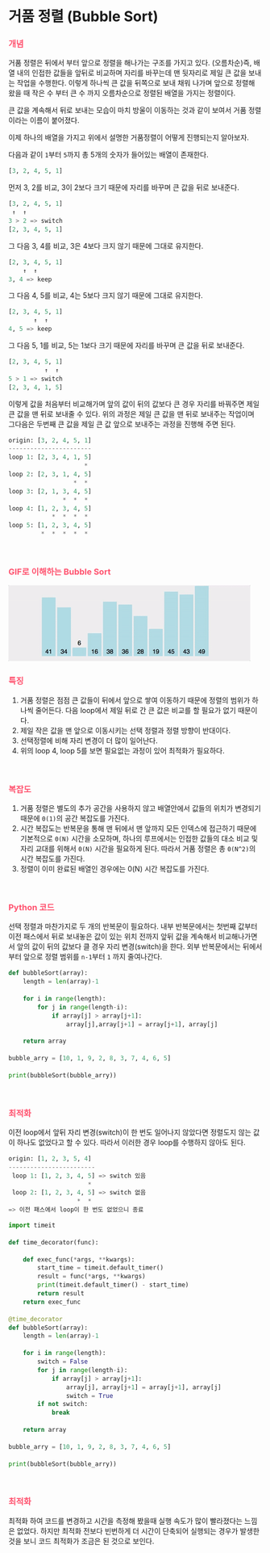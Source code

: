 # 거품 정렬 (Bubble Sort)

### <span style='color:hsl(350, 100%, 66%);'>개념</span>
거품 정렬은 뒤에서 부터 앞으로 정렬을 해나가는 구조를 가지고 있다. (오름차순)즉, 배열 내의 인접한 값들을 앞뒤로 비교하며 자리를 바꾸는데 맨 뒷자리로 제일 큰 값을 보내는 작업을 수행한다. 이렇게 하나씩 큰 값을 뒤쪽으로 보내 채워 나가며 앞으로 정렬해 왔을 때 작은 수 부터 큰 수 까지 오름차순으로 정렬된 배열을 가지는 정렬이다.

큰 값을 계속해서 뒤로 보내는 모습이 마치 방울이 이동하는 것과 같이 보여서 거품 정렬이라는 이름이 붙어졌다.

이제 하나의 배열을 가지고 위에서 설명한 거품정렬이 어떻게 진행되는지 알아보자.

다음과 같이 `1`부터 `5`까지 총 5개의 숫자가 들어있는 배열이 존재한다.
```python
[3, 2, 4, 5, 1]
```
먼저 3, 2를 비교, 3이 2보다 크기 때문에 자리를 바꾸며 큰 값을 뒤로 보내준다.
```python
[3, 2, 4, 5, 1]
 ↑  ↑
3 > 2 => switch 
[2, 3, 4, 5, 1]
```
그 다음 3, 4를 비교, 3은 4보다 크지 않기 때문에 그대로 유지한다.
```python
[2, 3, 4, 5, 1]
    ↑  ↑
3, 4 => keep     
```
그 다음 4, 5를 비교, 4는 5보다 크지 않기 때문에 그대로 유지한다.
```python
[2, 3, 4, 5, 1]
       ↑  ↑
4, 5 => keep
```
그 다음 5, 1를 비교, 5는 1보다 크기 때문에 자리를 바꾸며 큰 값을 뒤로 보내준다.
```python
[2, 3, 4, 5, 1]
          ↑  ↑
5 > 1 => switch
[2, 3, 4, 1, 5]
```

이렇게 값을 처음부터 비교해가며 앞의 값이 뒤의 값보다 큰 경우 자리를 바꿔주면 제일 큰 값을 맨 뒤로 보내줄 수 있다. 위의 과정은 제일 큰 값을 맨 뒤로 보내주는 작업이며 그다음은 두번째 큰 값을 제일 큰 값 앞으로 보내주는 과정을 진행해 주면 된다.

```python
origin: [3, 2, 4, 5, 1]
-----------------------
loop 1: [2, 3, 4, 1, 5]
                     *
loop 2: [2, 3, 1, 4, 5]
                  *  *
loop 3: [2, 1, 3, 4, 5]
               *  *  *
loop 4: [1, 2, 3, 4, 5]
            *  *  *  *
loop 5: [1, 2, 3, 4, 5]
         *  *  *  *  *
```

<br>

### <span style='color:hsl(350, 100%, 66%);'>GIF로 이해하는 Bubble Sort</span>

<img src="../resources/bubble-sort-001.gif">

<br>

### <span style='color:hsl(350, 100%, 66%);'>특징</span>
1. 거품 정렬은 점점 큰 값들이 뒤에서 앞으로 쌓여 이동하기 때문에 정렬의 범위가 하나씩 줄어든다. 다음 loop에서 제일 뒤로 간 큰 값은 비교를 할 필요가 없기 때문이다.
2. 제일 작은 값을 맨 앞으로 이동시키는 선택 정렬과 정렬 방향이 반대이다.
3. 선택정렬에 비해 자리 변경이 더 많이 일어난다.
4. 위의 loop 4, loop 5를 보면 필요없는 과정이 있어 최적화가 필요하다.

<br>

### <span style='color:hsl(350, 100%, 66%);'>복잡도</span>
1. 거품 정렬은 별도의 추가 공간을 사용하지 않고 배열안에서 값들의 위치가 변경되기 때문에 `0(1)`의 공간 복잡도를 가진다.
2. 시간 복잡도는 반복문을 통해 맨 뒤에서 맨 앞까지 모든 인덱스에 접근하기 때문에 기본적으로 `0(N)` 시간을 소모하며, 하나의 루프에서는 인접한 값들의 대소 비교 및 자리 교대를 위해서 `0(N)` 시간을 필요하게 된다. 따라서 거품 정렬은 총 `0(N^2)`의 시간 복잡도를 가진다.
3. 정렬이 이미 완료된 배열인 경우에는 0(N) 시간 복잡도를 가진다.

<br>

### <span style='color:hsl(350, 100%, 66%);'>Python 코드</span>
선택 정렬과 마찬가지로 두 개의 반복문이 필요하다. 내부 반복문에서는 첫번째 값부터 이전 패스에서 뒤로 보내놓은 값이 있는 위치 전까지 앞뒤 값을 계속해서 비교해나가면서 앞의 값이 뒤의 값보다 클 경우 자리 변경(switch)을 한다. 외부 반복문에서는 뒤에서 부터 앞으로 정렬 범위를 `n-1`부터 `1` 까지 줄여나간다.
```python
def bubbleSort(array):
    length = len(array)-1

    for i in range(length):
        for j in range(length-i):
            if array[j] > array[j+1]:
                array[j],array[j+1] = array[j+1], array[j]

    return array

bubble_arry = [10, 1, 9, 2, 8, 3, 7, 4, 6, 5]

print(bubbleSort(bubble_arry))
```

<br>

### <span style='color:hsl(350, 100%, 66%);'>최적화</span>
이전 loop에서 앞뒤 자리 변경(switch)이 한 번도 일어나지 않았다면 정렬도지 않는 값이 하나도 없었다고 할 수 있다. 따라서 이러한 경우 loop를 수행하지 않아도 된다.
```python
origin: [1, 2, 3, 5, 4]
------------------------
 loop 1: [1, 2, 3, 4, 5] => switch 있음
                      *
 loop 2: [1, 2, 3, 4, 5] => switch 없음
                   *  *
=> 이전 패스에서 loop이 한 번도 없었으니 종료
```

```python
import timeit

def time_decorator(func):

    def exec_func(*args, **kwargs):
        start_time = timeit.default_timer()
        result = func(*args, **kwargs)
        print(timeit.default_timer() - start_time)
        return result
    return exec_func

@time_decorator
def bubbleSort(array):
    length = len(array)-1

    for i in range(length):
        switch = False
        for j in range(length-i):
            if array[j] > array[j+1]:
                array[j], array[j+1] = array[j+1], array[j]
                switch = True
        if not switch:
            break

    return array

bubble_arry = [10, 1, 9, 2, 8, 3, 7, 4, 6, 5]

print(bubbleSort(bubble_arry))
```

<br>

### <span style='color:hsl(350, 100%, 66%);'>최적화</span>
최적화 하여 코드를 변경하고 시간을 측정해 봤을때 실행 속도가 많이 빨라졌다는 느낌은 없었다. 하지만 최적화 전보다 빈번하게 더 시간이 단축되어 실행되는 경우가 발생한 것을 보니 코드 최적화가 조금은 된 것으로 보인다.